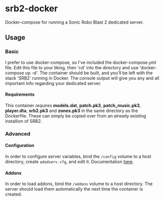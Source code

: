# srb2-docker

Docker-compose for running a Sonic Robo Blast 2 dedicated server.

## Usage

### Basic

I prefer to use docker-compose, so I've included the docker-compose.yml file. Edit this file to your liking, then 'cd' into the directory and use 'docker-compose up -d'. The container should be built, and you'll be left with the stack 'SRB2' running in Docker. The console output will give you any and all important info regarding your dedicated server.

#### Requirements

This container *requires* **models.dat**, **patch.pk3**, **patch_music.pk3**, **player.dta**, **srb2.pk3** and **zones.pk3** in the same directory as the Dockerfile. These can simply be copied over from an already existing installion of SRB2.

### Advanced

#### Configuration

In order to configure server variables, bind the `/config` volume to a host directory, create `adedserv.cfg`, and edit it. Documentation [here](https://wiki.srb2.org/wiki/Console/Variables#Server_options).

#### Addons

In order to load addons, bind the `/addons` volume to a host directory. The server should load them automatically the next time the container is created.
